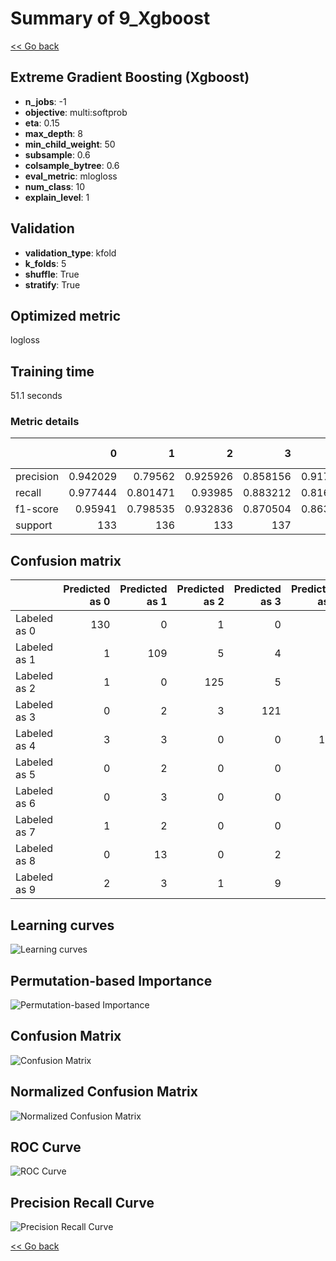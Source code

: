 # Summary of 9_Xgboost

[<< Go back](../README.md)


## Extreme Gradient Boosting (Xgboost)
- **n_jobs**: -1
- **objective**: multi:softprob
- **eta**: 0.15
- **max_depth**: 8
- **min_child_weight**: 50
- **subsample**: 0.6
- **colsample_bytree**: 0.6
- **eval_metric**: mlogloss
- **num_class**: 10
- **explain_level**: 1

## Validation
 - **validation_type**: kfold
 - **k_folds**: 5
 - **shuffle**: True
 - **stratify**: True

## Optimized metric
logloss

## Training time

51.1 seconds

### Metric details
|           |          0 |          1 |          2 |          3 |          4 |          5 |          6 |          7 |          8 |          9 |   accuracy |   macro avg |   weighted avg |   logloss |
|:----------|-----------:|-----------:|-----------:|-----------:|-----------:|-----------:|-----------:|-----------:|-----------:|-----------:|-----------:|------------:|---------------:|----------:|
| precision |   0.942029 |   0.79562  |   0.925926 |   0.858156 |   0.917355 |   0.916031 |   0.902778 |   0.786164 |   0.900901 |   0.815385 |   0.873794 |    0.876034 |       0.875849 |  0.877835 |
| recall    |   0.977444 |   0.801471 |   0.93985  |   0.883212 |   0.816176 |   0.882353 |   0.955882 |   0.932836 |   0.763359 |   0.785185 |   0.873794 |    0.873777 |       0.873794 |  0.877835 |
| f1-score  |   0.95941  |   0.798535 |   0.932836 |   0.870504 |   0.863813 |   0.898876 |   0.928571 |   0.853242 |   0.826446 |   0.8      |   0.873794 |    0.873223 |       0.873154 |  0.877835 |
| support   | 133        | 136        | 133        | 137        | 136        | 136        | 136        | 134        | 131        | 135        |   0.873794 | 1347        |    1347        |  0.877835 |


## Confusion matrix
|              |   Predicted as 0 |   Predicted as 1 |   Predicted as 2 |   Predicted as 3 |   Predicted as 4 |   Predicted as 5 |   Predicted as 6 |   Predicted as 7 |   Predicted as 8 |   Predicted as 9 |
|:-------------|-----------------:|-----------------:|-----------------:|-----------------:|-----------------:|-----------------:|-----------------:|-----------------:|-----------------:|-----------------:|
| Labeled as 0 |              130 |                0 |                1 |                0 |                1 |                1 |                0 |                0 |                0 |                0 |
| Labeled as 1 |                1 |              109 |                5 |                4 |                2 |                3 |                1 |                0 |                2 |                9 |
| Labeled as 2 |                1 |                0 |              125 |                5 |                0 |                0 |                1 |                0 |                0 |                1 |
| Labeled as 3 |                0 |                2 |                3 |              121 |                0 |                4 |                0 |                3 |                4 |                0 |
| Labeled as 4 |                3 |                3 |                0 |                0 |              111 |                0 |                5 |               13 |                1 |                0 |
| Labeled as 5 |                0 |                2 |                0 |                0 |                0 |              120 |                4 |                2 |                0 |                8 |
| Labeled as 6 |                0 |                3 |                0 |                0 |                2 |                0 |              130 |                0 |                0 |                1 |
| Labeled as 7 |                1 |                2 |                0 |                0 |                4 |                1 |                0 |              125 |                1 |                0 |
| Labeled as 8 |                0 |               13 |                0 |                2 |                0 |                1 |                3 |                7 |              100 |                5 |
| Labeled as 9 |                2 |                3 |                1 |                9 |                1 |                1 |                0 |                9 |                3 |              106 |

## Learning curves
![Learning curves](learning_curves.png)

## Permutation-based Importance
![Permutation-based Importance](permutation_importance.png)
## Confusion Matrix

![Confusion Matrix](confusion_matrix.png)


## Normalized Confusion Matrix

![Normalized Confusion Matrix](confusion_matrix_normalized.png)


## ROC Curve

![ROC Curve](roc_curve.png)


## Precision Recall Curve

![Precision Recall Curve](precision_recall_curve.png)



[<< Go back](../README.md)
